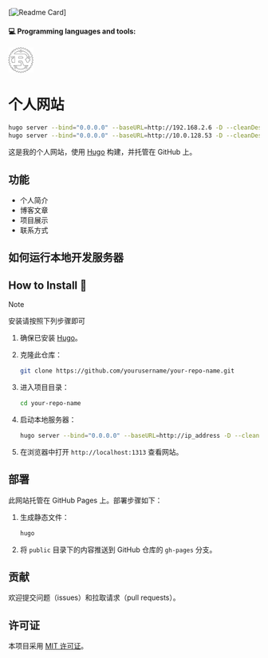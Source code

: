 [![Readme Card](https://github-readme-stats.vercel.app/api?username=mutsuki&show_icons=true&title_color=ffffff&icon_color=bb2acf&text_color=daf7dc&bg_color=151515)]

#### :computer: Programming languages and tools: 
<p>
<code><img width="10%" src="https://raw.githubusercontent.com/devicons/devicon/ca28c779441053191ff11710fe24a9e6c23690d6/icons/rust/rust-line.svg"></code>
<br />
</p>


# 个人网站

```bash
hugo server --bind="0.0.0.0" --baseURL=http://192.168.2.6 -D --cleanDestinationDir --gc --logLevel info --ignoreCache
hugo server --bind="0.0.0.0" --baseURL=http://10.0.128.53 -D --cleanDestinationDir --gc --logLevel info --ignoreCache
```

这是我的个人网站，使用 [Hugo](https://gohugo.io/) 构建，并托管在 GitHub 上。

## 功能

- 个人简介
- 博客文章
- 项目展示
- 联系方式

## 如何运行本地开发服务器

## How to Install 🚀

> [!NOTE]  
> 安装请按照下列步骤即可

1. 确保已安装 [Hugo](https://gohugo.io/getting-started/installing/)。

2. 克隆此仓库：

   ```bash
   git clone https://github.com/yourusername/your-repo-name.git
   ```

3. 进入项目目录：

   ```bash
   cd your-repo-name
   ```

4. 启动本地服务器：

   ```bash
   hugo server --bind="0.0.0.0" --baseURL=http://ip_address -D --cleanDestinationDir --gc --logLevel info --ignoreCache
   ```

5. 在浏览器中打开 `http://localhost:1313` 查看网站。

## 部署

此网站托管在 GitHub Pages 上。部署步骤如下：

1. 生成静态文件：

    ```bash
    hugo
    ```

2. 将 `public` 目录下的内容推送到 GitHub 仓库的 `gh-pages` 分支。

## 贡献

欢迎提交问题（issues）和拉取请求（pull requests）。

## 许可证

本项目采用 [MIT 许可证](LICENSE)。
